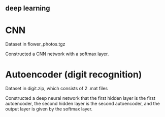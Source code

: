 ## deep learning

# CNN
Dataset in flower_photos.tgz

Constructed a CNN network with a softmax layer.

# Autoencoder (digit recognition)
Dataset in digit.zip, which consists of 2 .mat files

Constructed a deep neural network that the first hidden layer is the first autoencoder, the second
hidden layer is the second autoencoder, and the output layer is given by the softmax layer. 